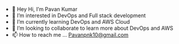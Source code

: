 - 👋 Hey Hi, I’m Pavan Kumar
- 👀 I’m interested in DevOps and Full stack development 
- 🌱 I’m currently learning DevOps and AWS Cloud 
- 💞 I’m looking to collaborate to learn more about DevOps and AWS 
- 📫 How to reach me ... Pavanpnk10@gmail.com

  

<!---
pavankumar2023/pavankumar2023 is a ✨ special ✨ repository because its `README.md` (this file) appears on your GitHub profile.
You can click the Preview link to take a look at your changes.
--->
